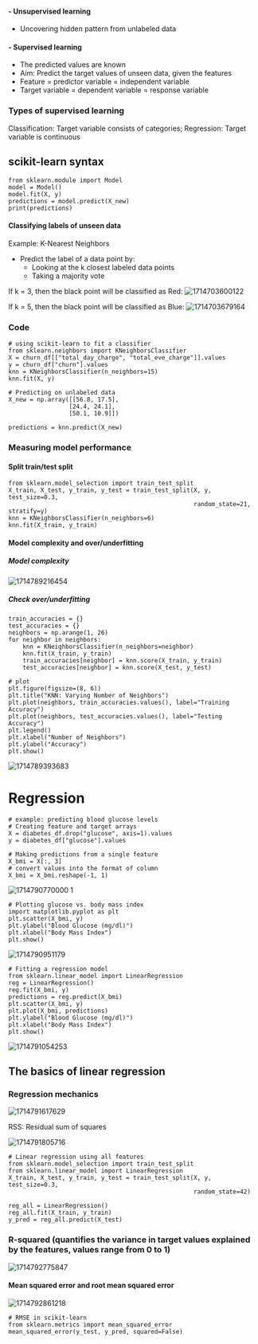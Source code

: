 #### - Unsupervised learning
- Uncovering hidden pattern from unlabeled data
#### - Supervised learning
- The predicted values are known
- Aim: Predict the target values of unseen data, given the features
- Feature = predictor variable = independent variable
- Target variable = dependent variable = response variable
### Types of supervised learning 
Classification: Target variable consists of categories;
Regression: Target variable is continuous

## scikit-learn syntax
```
from sklearn.module import Model
model = Model()
model.fit(X, y)
predictions = model.predict(X_new)
print(predictions)
```

#### Classifying labels of unseen data
Example: K-Nearest Neighbors
- Predict the label of a data point by:
   - Looking at the k closest labeled data points
   - Taking a majority vote

If k = 3, then the black point will be classified as Red:
![1714703600122](https://github.com/Alvis-Jiang/Notes-of-Python-ML-and-AI/assets/64271338/8885fc15-601f-4332-9617-0061eab6491e)


If k = 5, then the black point will be classified as Blue:
![1714703679164](https://github.com/Alvis-Jiang/Notes-of-Python-ML-and-AI/assets/64271338/bd1a3ea5-b296-4ad3-8f1e-b5e180605718)


### Code

```
# using scikit-learn to fit a classifier
from sklearn.neighbors import KNeighborsClassifier
X = churn_df[["total_day_charge", "total_eve_charge"]].values
y = churn_df["churn"].values
knn = KNeighborsClassifier(n_neighbors=15)
knn.fit(X, y)

# Predicting on unlabeled data
X_new = np.array([[56.8, 17.5], 
				 [24.4, 24.1], 
				 [50.1, 10.9]])

predictions = knn.predict(X_new)
```

### Measuring model performance

#### Split train/test split
```
from sklearn.model_selection import train_test_split
X_train, X_test, y_train, y_test = train_test_split(X, y, test_size=0.3, 
													random_state=21, stratify=y)
knn = KNeighborsClassifier(n_neighbors=6)
knn.fit(X_train, y_train)
```
#### Model complexity and over/underfitting

##### Model complexity
![1714789216454](https://github.com/Alvis-Jiang/Notes-of-Python-ML-and-AI/assets/64271338/61762a39-93cf-42f3-91e8-c12300ae4f6c)


##### Check over/underfitting
```
train_accuracies = {}
test_accuracies = {}
neighbors = np.arange(1, 26)
for neighbor in neighbors: 
	knn = KNeighborsClassifier(n_neighbors=neighbor) 
	knn.fit(X_train, y_train) 
	train_accuracies[neighbor] = knn.score(X_train, y_train)    
	test_accuracies[neighbor] = knn.score(X_test, y_test)

# plot
plt.figure(figsize=(8, 6))
plt.title("KNN: Varying Number of Neighbors")
plt.plot(neighbors, train_accuracies.values(), label="Training Accuracy")
plt.plot(neighbors, test_accuracies.values(), label="Testing Accuracy")
plt.legend()
plt.xlabel("Number of Neighbors")
plt.ylabel("Accuracy")
plt.show()
```
![1714789393683](https://github.com/Alvis-Jiang/Notes-of-Python-ML-and-AI/assets/64271338/cf9db55f-36bd-49e7-b4f9-ad00ae76b50f)


# Regression

```
# example: predicting blood glucose levels
# Creating feature and target arrays
X = diabetes_df.drop("glucose", axis=1).values
y = diabetes_df["glucose"].values

# Making predictions from a single feature
X_bmi = X[:, 3]
# convert values into the format of column
X_bmi = X_bmi.reshape(-1, 1)
```
![1714790770000 1](https://github.com/Alvis-Jiang/Notes-of-Python-ML-and-AI/assets/64271338/275d2509-43f3-4ce1-af2f-73daf3db90b7)

```
# Plotting glucose vs. body mass index
import matplotlib.pyplot as plt
plt.scatter(X_bmi, y)
plt.ylabel("Blood Glucose (mg/dl)")
plt.xlabel("Body Mass Index")
plt.show()
```
![1714790951179](https://github.com/Alvis-Jiang/Notes-of-Python-ML-and-AI/assets/64271338/185315f0-bf61-4a1f-b2e4-f7ccd59846ba)


```
# Fitting a regression model
from sklearn.linear_model import LinearRegression
reg = LinearRegression()
reg.fit(X_bmi, y)
predictions = reg.predict(X_bmi)
plt.scatter(X_bmi, y)
plt.plot(X_bmi, predictions)
plt.ylabel("Blood Glucose (mg/dl)")
plt.xlabel("Body Mass Index")
plt.show()
```

![1714791054253](https://github.com/Alvis-Jiang/Notes-of-Python-ML-and-AI/assets/64271338/5db297f3-2966-4daf-a9e9-bee6419a037b)

## The basics of linear regression

### Regression mechanics

![1714791617629](https://github.com/Alvis-Jiang/Notes-of-Python-ML-and-AI/assets/64271338/ff686aaa-cdf5-40e0-9dbf-640c2b792746)


RSS: Residual sum of squares

![1714791805716](https://github.com/Alvis-Jiang/Notes-of-Python-ML-and-AI/assets/64271338/fd0e75bd-bded-43fd-8253-006539fa8b5b)

```
# Linear regression using all features
from sklearn.model_selection import train_test_split
from sklearn.linear_model import LinearRegression
X_train, X_test, y_train, y_test = train_test_split(X, y, test_size=0.3, 
													random_state=42)

reg_all = LinearRegression()
reg_all.fit(X_train, y_train)
y_pred = reg_all.predict(X_test)
```

### R-squared (quantifies the variance in target values explained by the features, values range from 0 to 1)

![1714792775847](https://github.com/Alvis-Jiang/Notes-of-Python-ML-and-AI/assets/64271338/b792cb97-7824-4391-a61f-feb8933dec0a)

#### Mean squared error and root mean squared error
![1714792861218](https://github.com/Alvis-Jiang/Notes-of-Python-ML-and-AI/assets/64271338/7ff42572-0c8d-4fcb-93d6-1c3fda1a7ed4)


```
# RMSE in scikit-learn
from sklearn.metrics import mean_squared_error
mean_squared_error(y_test, y_pred, squared=False)
```
